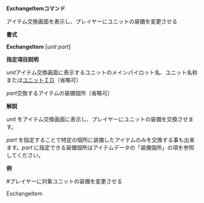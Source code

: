 **ExchangeItemコマンド**

アイテム交換画面を表示し、プレイヤーにユニットの装備を変更させる

**書式**

**ExchangeItem** [*unit part*]

**指定項目説明**

*unit*アイテム交換画面に表示するユニットのメインパイロット名、ユニット名称または[ユニットＩＤ](ユニットＩＤ)（省略可）

*part*交換するアイテムの装備個所（省略可）

**解説**

*unit* をアイテム交換画面に表示し、プレイヤーにユニットの装備を交換させます。

*part* を指定することで特定の個所に装備したアイテムのみを交換する事も出来ます。*part* に指定できる装備個所はアイテムデータの「装備個所」の項を参照してください。

**例**

#プレイヤーに対象ユニットの装備を変更させる

ExchangeItem
